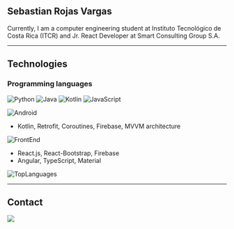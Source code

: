 ## Sebastian Rojas Vargas

Currently, I am a computer engineering student at Instituto Tecnológico de Costa Rica (ITCR) and Jr. React Developer at Smart Consulting Group S.A.

---

## Technologies

### Programming languages

![Python](https://img.shields.io/badge/Python-3776AB?style=for-the-badge&logo=python&logoColor=white)
![Java](https://img.shields.io/badge/Java-ED8B00?style=for-the-badge&logo=java&logoColor=white&labelColor=f89820)
![Kotlin](https://img.shields.io/badge/Kotlin-0098cd?style=for-the-badge&logo=kotlin&logoColor=white)
![JavaScript](https://img.shields.io/badge/JavaScript-323330?style=for-the-badge&logo=javascript&logoColor=F7DF1E)

![Android](https://img.shields.io/badge/Android_Development-3DDC84?style=for-the-badge&logo=android&logoColor=white&labelColor)

- Kotlin, Retrofit, Coroutines, Firebase, MVVM architecture

![FrontEnd](https://img.shields.io/badge/FrontEnd_Development-323330?style=for-the-badge&logo=react&logoColor)

- React.js, React-Bootstrap, Firebase
- Angular, TypeScript, Material

![TopLanguages](https://github-readme-stats.vercel.app/api/top-langs/?username=SebastianRV26&layout=compact&theme=material-palenight)

---

## Contact

<a href="https://www.linkedin.com/in/sebastian-rojas-vargas/">
<img src="https://img.shields.io/badge/LinkedIn-blue?style=flat&logo=linkedin&labelColor=blue">
</a>
